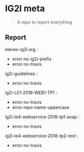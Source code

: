 # IG2I meta
>A repo to report everything

## Report

eleves-ig2i.org :
- error	no-ig2i-prefix
- error	no-travis

ig2i-guidelines :
- error	no-travis

ig2i-LE1-2018-WEB1-TP1 :
- error	no-travis
- error	repo-name-uppercase

ig2i-le4-webservice-2018-tp1-soap :
- error	no-travis

ig2i-le4-webservice-2018-tp2-rest :
- error	no-travis


